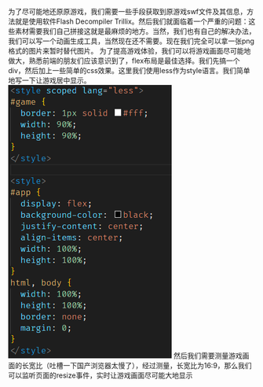 为了尽可能地还原原游戏，我们需要一些手段获取到原游戏swf文件及其信息，方法就是使用软件Flash Decompiler Trillix。然后我们就面临着一个严重的问题：这些素材需要我们自己拼接这就是最麻烦的地方。当然，我们也有自己的解决办法，我们可以写一个动画生成工具，当然现在还不需要。现在我们完全可以拿一张png格式的图片来暂时替代图片。
为了提高游戏体验，我们可以将游戏画面尽可能地做大，熟悉前端的朋友们应该意识到了，flex布局是最佳选择。我们先搞一个div，然后加上一些简单的css效果。这里我们使用less作为style语言。我们简单地写一下让游戏居中显示。
![1](./images/stage1/1.png)
然后我们需要测量游戏画面的长宽比（吐槽一下国产浏览器太慢了），经过测量，长宽比为16:9，那么我们可以监听页面的resize事件，实时让游戏画面尽可能大地显示